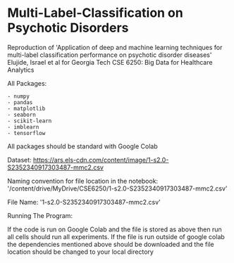 # Multi-Label-Classification on Psychotic Disorders

Reproduction of 'Application of deep and machine learning techniques for multi-label classification performance on psychotic disorder diseases' Elujide, Israel et al for Georgia Tech CSE 6250: Big Data for Healthcare Analytics

All Packages:

	- numpy
	- pandas
	- matplotlib
	- seaborn
	- scikit-learn
	- imblearn
	- tensorflow

All packages should be standard with Google Colab

Dataset: https://ars.els-cdn.com/content/image/1-s2.0-S2352340917303487-mmc2.csv

Naming convention for file location in the notebook: '/content/drive/MyDrive/CSE6250/1-s2.0-S2352340917303487-mmc2.csv'

File Name: '1-s2.0-S2352340917303487-mmc2.csv'


Running The Program:

If the code is run on Google Colab and the file is stored as above then run all cells should run all experiments. If the file is run outside of google colab the dependencies mentioned above should be downloaded and the file location should be changed to your local directory
